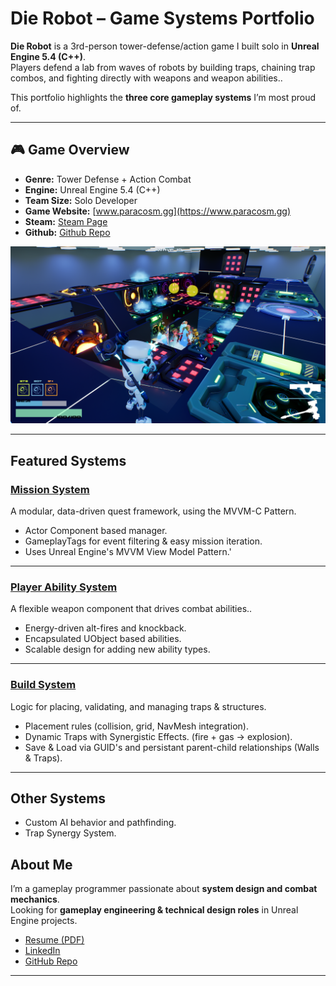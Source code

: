 ﻿# Die Robot – Game Systems Portfolio

**Die Robot** is a 3rd-person tower-defense/action game I built solo in **Unreal Engine 5.4 (C++)**.  
Players defend a lab from waves of robots by building traps, chaining trap combos, and fighting directly with weapons and weapon abilities..

This portfolio highlights the **three core gameplay systems** I’m most proud of.

---

## 🎮 Game Overview
- **Genre:** Tower Defense + Action Combat
- **Engine:** Unreal Engine 5.4 (C++)
- **Team Size:** Solo Developer
- **Game Website:** [www.paracosm.gg](https://www.paracosm.gg)
- **Steam:** [Steam Page](https://store.steampowered.com/app/3704770/Die_Robot/)
- **Github:** [Github Repo](https://github.com/unrealrobin/timbermvp)

![Gameplay Screenshot](./Portfolio/Images/GameplayScreenshot.png)

---

##  Featured Systems

### [Mission System](./Portfolio/MissionDeliverySystem.md)
A modular, data-driven quest framework, using the MVVM-C Pattern.
- Actor Component based manager.
- GameplayTags for event filtering & easy mission iteration.
- Uses Unreal Engine's MVVM View Model Pattern.'

---

### [Player Ability System](./Portfolio/PlayerCombatSystem.md)
A flexible weapon component that drives combat abilities..
- Energy-driven alt-fires and knockback.
- Encapsulated UObject based abilities.
- Scalable design for adding new ability types.

---

### [Build System](./Portfolio/BuildSystem.md)
Logic for placing, validating, and managing traps & structures.
- Placement rules (collision, grid, NavMesh integration).
- Dynamic Traps with Synergistic Effects. (fire + gas → explosion).
- Save & Load via GUID's and persistant parent-child relationships (Walls & Traps).

---

## Other Systems
 - Custom AI behavior and pathfinding.
 - Trap Synergy System.


##  About Me
I’m a gameplay programmer passionate about **system design and combat mechanics**.  
Looking for **gameplay engineering & technical design roles** in Unreal Engine projects.

- [Resume (PDF)](./resume.pdf)
- [LinkedIn](https://linkedin.com/in/robinlifshitz)
- [GitHub Repo](https://github.com/unrealrobin/timbermvp)

---

